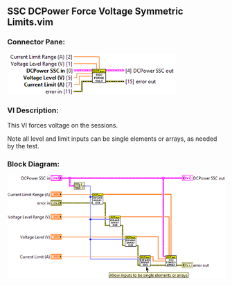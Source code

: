 ## **SSC DCPower Force Voltage Symmetric Limits.vim**
### Connector Pane:
![alt text](/docs/images/Instrument%20Control/DCPower/SSC%20DCPower/SSC%20DCPower%20Force%20Voltage%20Symmetric%20Limits.vimc.png "SSC DCPower Force Voltage Symmetric Limits.vim connector pane")

### VI Description:
This VI forces voltage on the sessions.

Note all level and limit inputs can be single elements or arrays, as needed by the test.

### Block Diagram:
![alt text](/docs/images/Instrument%20Control/DCPower/SSC%20DCPower/SSC%20DCPower%20Force%20Voltage%20Symmetric%20Limits.vimd.png "SSC DCPower Force Voltage Symmetric Limits.vim block diagram")
